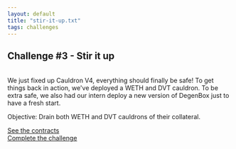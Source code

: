 ```yaml
---
layout: default
title: "stir-it-up.txt"
tags: challenges
---
```


## Challenge #3 - Stir it up

<br/>
We just fixed up Cauldron V4, everything should finally be safe! To get things back in action, we've deployed a WETH and DVT cauldron. To be extra safe, we also had our intern deploy a new version of DegenBox just to have a fresh start. 


Objective: Drain both WETH and DVT cauldrons of their collateral.


[See the contracts](https://github.com/AshiqAmien/decently-safe-defi/tree/master/src/Contracts/stir-it-up)
<br/>
[Complete the challenge](https://github.com/AshiqAmien/decently-safe-defi/blob/master/test/Levels/stir-it-up/StirItUp.t.sol)
